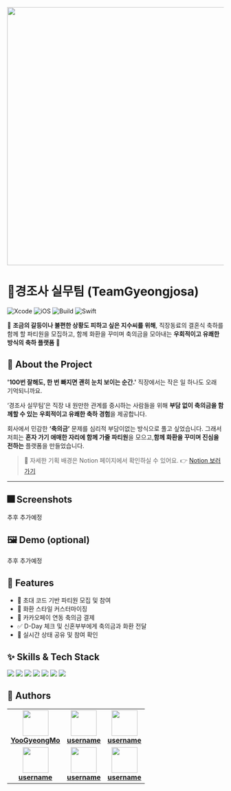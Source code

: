 <div align="center">
  <img src="https://github.com/user-attachments/assets/58fe8151-7167-445d-a51b-d8fdead65d1b" height="600"/>
</div>

# 📱경조사 실무팀 (TeamGyeongjosa)

![Xcode](https://img.shields.io/badge/Xcode-16.2-blue?logo=xcode&logoColor=white) ![iOS](https://img.shields.io/badge/Minimum_iOS-15.6+-lightgrey?logo=apple&logoColor=white) ![Build](https://img.shields.io/badge/Build-1.0.0-green) ![Swift](https://img.shields.io/badge/Swift-6.0.2-orange?logo=swift&logoColor=white)

💬 **조금의 갈등이나 불편한 상황도 피하고 싶은 지수씨를 위해**, 직장동료의 결혼식 축하를 함께 할 파티원을 모집하고, 함께 화환을 꾸미며 축의금을 모아내는 **우회적이고 유쾌한 방식의 축하 플랫폼** 🎉


## 🧩 About the Project

**'100번 잘해도, 한 번 빠지면 괜히 눈치 보이는 순간.'** 직장에서는 작은 일 하나도 오래 기억되니까요.

‘경조사 실무팀’은 직장 내 원만한 관계를 중시하는 사람들을 위해
**부담 없이 축의금을 함께할 수 있는** **우회적이고 유쾌한 축하 경험**을 제공합니다.

회사에서 민감한 **‘축의금’** 문제를 심리적 부담이없는 방식으로 풀고 싶었습니다.
그래서 저희는 **혼자 가기 애매한 자리에 함께 가줄 파티원**을 모으고,**함께 화환을 꾸미며 진심을 전하는** 플랫폼을 만들었습니다.

>📘 자세한 기획 배경은 Notion 페이지에서 확인하실 수 있어요.
>👉 [Notion 보러가기](https://www.notion.so/posacademy/5-24-1fd2b843d5af8071bf9fc6c621d70492?pvs=4)

---


## 🎆 Screenshots

추후 추가예정

## 🖼️ Demo (optional)

추후 추가예정


## 📌 Features

- 💌 초대 코드 기반 파티원 모집 및 참여
- 🌸 화환 스타일 커스터마이징
- 💸 카카오페이 연동 축의금 결제
- ✅ D-Day 체크 및 신혼부부에게 축의금과 화환 전달
- 🔁 실시간 상태 공유 및 참여 확인


## ✨ Skills & Tech Stack

<div align="left">

  <img src="https://img.shields.io/badge/Swift-FA7343?style=flat&logo=Swift&logoColor=white"/>
  <img src="https://img.shields.io/badge/SwiftUI-0D1117?style=flat&logo=swift&logoColor=white"/>
  <img src="https://img.shields.io/badge/SwiftData-4285F4?style=flat&logo=swift&logoColor=white"/>
  <img src="https://img.shields.io/badge/MVVM-6E40C9?style=flat&logo=architecture&logoColor=white"/>
  <img src="https://img.shields.io/badge/Figma-F24E1E?style=flat&logo=Figma&logoColor=white"/>
  <img src="https://img.shields.io/badge/GitHub-181717?style=flat&logo=GitHub&logoColor=white"/>
  <img src="https://img.shields.io/badge/Git-F05032?style=flat&logo=Git&logoColor=white"/>

</div>

## 👥 Authors

<div align="center">

<table>
  <tr>
    <td align="center">
      <a href="https://github.com/YooGyeongMo">
        <img src="https://github.com/YooGyeongMo.png" width="60"/><br/>
        <b>YooGyeongMo</b>
      </a>
    </td>
    <td align="center">
      <a href="#">
        <img src="https://github.com/username.png" width="60"/><br/>
        <b>username</b>
      </a>
    </td>
    <td align="center">
      <a href="#">
        <img src="https://github.com/username.png" width="60"/><br/>
        <b>username</b>
      </a>
    </td>
  </tr>
  <tr>
    <td align="center">
      <a href="#">
        <img src="https://github.com/username.png" width="60"/><br/>
        <b>username</b>
      </a>
    </td>
    <td align="center">
      <a href="#">
        <img src="https://github.com/username.png" width="60"/><br/>
        <b>username</b>
      </a>
    </td>
    <td align="center">
      <a href="#">
        <img src="https://github.com/username.png" width="60"/><br/>
        <b>username</b>
      </a>
    </td>
  </tr>
</table>

</div>
